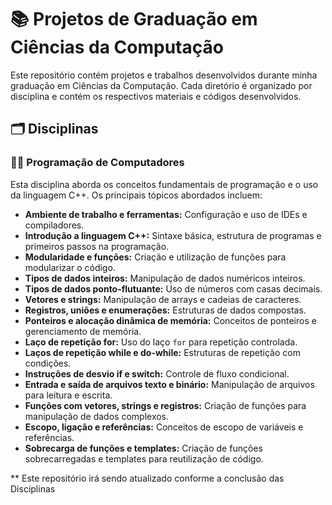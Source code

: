
# 📚 Projetos de Graduação em Ciências da Computação

Este repositório contém projetos e trabalhos desenvolvidos durante minha graduação em Ciências da Computação. Cada diretório é organizado por disciplina e contém os respectivos materiais e códigos desenvolvidos.

## 🗂 Disciplinas

### 👩‍💻 Programação de Computadores

Esta disciplina aborda os conceitos fundamentais de programação e o uso da linguagem C++. Os principais tópicos abordados incluem:

- **Ambiente de trabalho e ferramentas:** Configuração e uso de IDEs e compiladores.
- **Introdução a linguagem C++:** Sintaxe básica, estrutura de programas e primeiros passos na programação.
- **Modularidade e funções:** Criação e utilização de funções para modularizar o código.
- **Tipos de dados inteiros:** Manipulação de dados numéricos inteiros.
- **Tipos de dados ponto-flutuante:** Uso de números com casas decimais.
- **Vetores e strings:** Manipulação de arrays e cadeias de caracteres.
- **Registros, uniões e enumerações:** Estruturas de dados compostas.
- **Ponteiros e alocação dinâmica de memória:** Conceitos de ponteiros e gerenciamento de memória.
- **Laço de repetição for:** Uso do laço `for` para repetição controlada.
- **Laços de repetição while e do-while:** Estruturas de repetição com condições.
- **Instruções de desvio if e switch:** Controle de fluxo condicional.
- **Entrada e saída de arquivos texto e binário:** Manipulação de arquivos para leitura e escrita.
- **Funções com vetores, strings e registros:** Criação de funções para manipulação de dados complexos.
- **Escopo, ligação e referências:** Conceitos de escopo de variáveis e referências.
- **Sobrecarga de funções e templates:** Criação de funções sobrecarregadas e templates para reutilização de código.



** Este repositório irá sendo atualizado conforme a conclusão das Disciplinas
